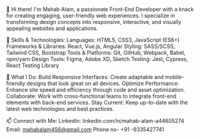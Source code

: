 👋 Hi there! I'm Mahab Alam, a passionate Front-End Developer with a knack for creating engaging, user-friendly web experiences.  I specialize in transforming design concepts into responsive, interactive, and visually appealing websites and applications.

🔧 Skills & Technologies:
Languages: HTML5, CSS3, JavaScript (ES6+)
Frameworks & Libraries: React, Vue.js, Angular
Styling: SASS/SCSS, Tailwind CSS, Bootstrap
Tools & Platforms: Git, GitHub, Webpack, Babel, npm/yarn
Design Tools: Figma, Adobe XD, Sketch
Testing: Jest, Cypress, React Testing Library

🚀 What I Do:
Build Responsive Interfaces: Create adaptable and mobile-friendly designs that look great on all devices.
Optimize Performance: Enhance site speed and efficiency through code and asset optimization.
Collaborate: Work with cross-functional teams to integrate front-end elements with back-end services.
Stay Current: Keep up-to-date with the latest web technologies and best practices.

📫 Connect with Me:
LinkedIn: linkedin.com/in/mahab-alam-a44605274
Email: mahabalam456@gmail.com
Phone no- +91 -9335427741





